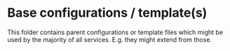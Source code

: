 # Base configurations / template(s)

This folder contains parent configurations or template files which might be used by the majority of all services. 
E.g. they might extend from those. 
